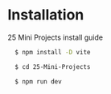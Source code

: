 # Installation 

25 Mini Projects install guide

```bash
  $ npm install -D vite
```
```bash
  $ cd 25-Mini-Projects
```
```bash
  $ npm run dev
```